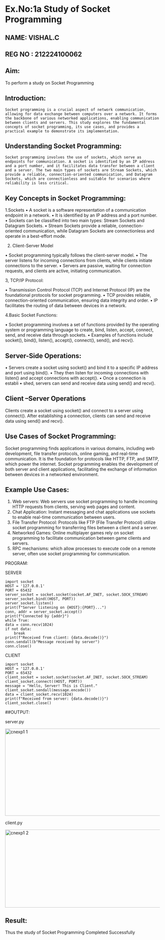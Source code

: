 # Ex.No:1a  			Study of Socket Programming
## NAME: VISHAL.C
## REG NO : 212224100062


## Aim: 
To perform a study on Socket Programming
## Introduction:

 	Socket programming is a crucial aspect of network communication, allowing for data exchange between computers over a network. It forms the backbone of various networked applications, enabling communication between clients and servers. This study explores the fundamental concepts of socket programming, its use cases, and provides a practical example to demonstrate its implementation.
## Understanding Socket Programming:
	Socket programming involves the use of sockets, which serve as endpoints for communication. A socket is identified by an IP address and a port number, and it facilitates data transfer between a client and a server. The two main types of sockets are Stream Sockets, which provide a reliable, connection-oriented communication, and Datagram Sockets, which are connectionless and suitable for scenarios where reliability is less critical.
## Key Concepts in Socket Programming:
1.Sockets
•	A socket is a software representation of a communication endpoint in a network.
•	It is identified by an IP address and a port number.
•	Sockets can be classified into two main types: Stream Sockets and Datagram Sockets.
•	Stream Sockets provide a reliable, connection-oriented communication, while Datagram Sockets are connectionless and operate in a best-effort mode.

2. Client-Server Model

•	Socket programming typically follows the client-server model.
•	The server listens for incoming connections from clients, while clients initiate connections to the server.
•	Servers are passive, waiting for connection requests, and clients are active, initiating communication.

3, TCP/IP Protocol:

•	Transmission Control Protocol (TCP) and Internet Protocol (IP) are the foundational protocols for socket programming.
•	TCP provides reliable, connection-oriented communication, ensuring data integrity and order.
•	IP facilitates the routing of data between devices in a network.

4.Basic Socket Functions:

•	Socket programming involves a set of functions provided by the operating system or programming language to create, bind, listen, accept, connect, send, and receive data through sockets.
•	Examples of functions include socket(), bind(), listen(), accept(), connect(), send(), and recv().

## Server-Side Operations:

•	Servers create a socket using socket() and bind it to a specific IP address and port using bind().
•	They then listen for incoming connections with listen() and accept connections with accept().
•	Once a connection is establi
•	shed, servers can send and receive data using send() and recv().

## Client –Server Operations

Clients create a socket using socket() and connect to a server using connect().
After establishing a connection, clients can send and receive data using send() and recv().

## Use Cases of Socket Programming:
Socket programming finds applications in various domains, including web development, file transfer protocols, online gaming, and real-time communication. It is the foundation for protocols like HTTP, FTP, and SMTP, which power the internet. Socket programming enables the development of both server and client applications, facilitating the exchange of information between devices in a networked environment.
## Example Use Cases:

1.	Web servers: Web servers use socket programming to handle incoming HTTP requests from clients, serving web pages and content.
2.	Chat Application: Instant messaging and chat applications use sockets to enable real-time communication between users.
3.	File Transfer Protocol: Protocols like FTP (File Transfer Protocol) utilize socket programming for transferring files between a client and a server.
4.	Networked Games: Online multiplayer games rely on socket programming to facilitate communication between game clients and servers.
5.	RPC mechanisms: which allow processes to execute code on a remote server, often use socket programming for communication.

PROGRAM:

SERVER

    import socket
    HOST = '127.0.0.1'  
    PORT = 65432       
    server_socket = socket.socket(socket.AF_INET, socket.SOCK_STREAM)
    server_socket.bind((HOST, PORT))
    server_socket.listen()
    print(f"Server listening on {HOST}:{PORT}...")
    conn, addr = server_socket.accept()
    print(f"Connected by {addr}")
    while True:
    data = conn.recv(1024)
    if not data:
        break
    print(f"Received from client: {data.decode()}")
    conn.sendall(b"Message received by server")
    conn.close()

CLIENT


    import socket
    HOST = '127.0.0.1'  
    PORT = 65432       
    client_socket = socket.socket(socket.AF_INET, socket.SOCK_STREAM)
    client_socket.connect((HOST, PORT))
    message = "Hello, Server! This is Client."
    client_socket.sendall(message.encode())
    data = client_socket.recv(1024)
    print(f"Received from server: {data.decode()}")
    client_socket.close()

##OUTPUT:

server.py

<img width="604" height="284" alt="cnexp1 1" src="https://github.com/user-attachments/assets/d77bbc98-4097-47db-91cc-cdf92da7e896" />

client.py

<img width="618" height="254" alt="cnexp1 2" src="https://github.com/user-attachments/assets/66eb1fb3-7066-4fe2-8aea-de0f4467438b" />

 
## Result:
Thus the study of Socket Programming Completed Successfully
